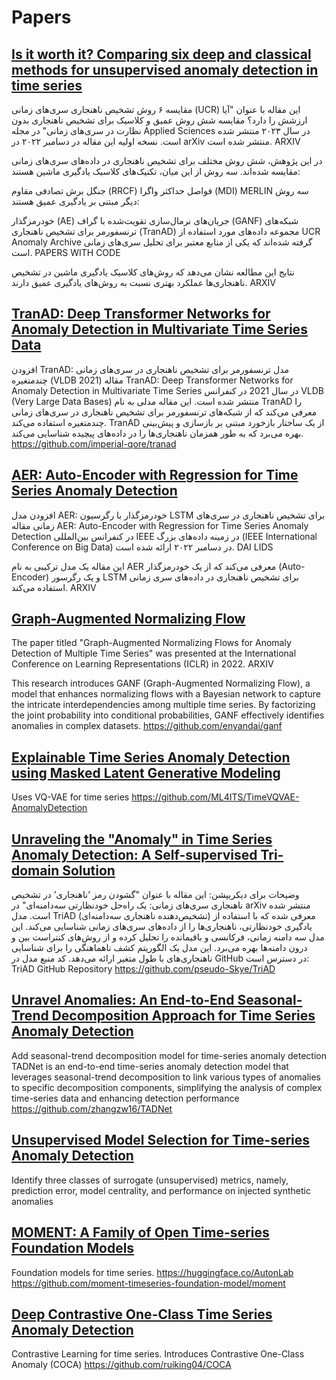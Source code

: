 # Papers 

## [Is it worth it? Comparing six deep and classical methods for unsupervised anomaly detection in time series](https://arxiv.org/abs/2212.11080)
مقایسه ۶ روش تشخیص ناهنجاری سری‌های زمانی (UCR)
این مقاله با عنوان "آیا ارزشش را دارد؟ مقایسه شش روش عمیق و کلاسیک برای تشخیص ناهنجاری بدون نظارت در سری‌های زمانی" در مجله Applied Sciences در سال ۲۰۲۳ منتشر شده است. نسخه اولیه این مقاله در دسامبر ۲۰۲۲ در arXiv منتشر شده است. 
ARXIV

در این پژوهش، شش روش مختلف برای تشخیص ناهنجاری در داده‌های سری‌های زمانی مقایسه شده‌اند. سه روش از این میان، تکنیک‌های کلاسیک یادگیری ماشین هستند:

جنگل برش تصادفی مقاوم (RRCF)
فواصل حداکثر واگرا (MDI)
MERLIN
سه روش دیگر مبتنی بر یادگیری عمیق هستند:

خودرمزگذار (AE)
جریان‌های نرمال‌سازی تقویت‌شده با گراف (GANF)
شبکه‌های ترنسفورمر برای تشخیص ناهنجاری (TranAD)
مجموعه داده‌های مورد استفاده از UCR Anomaly Archive گرفته شده‌اند که یکی از منابع معتبر برای تحلیل سری‌های زمانی است. 
PAPERS WITH CODE

نتایج این مطالعه نشان می‌دهد که روش‌های کلاسیک یادگیری ماشین در تشخیص ناهنجاری‌ها عملکرد بهتری نسبت به روش‌های یادگیری عمیق دارند. 
ARXIV

## [TranAD: Deep Transformer Networks for Anomaly Detection in Multivariate Time Series Data](https://arxiv.org/abs/2201.07284)
افزودن TranAD: مدل ترنسفورمر برای تشخیص ناهنجاری در سری‌های زمانی چندمتغیره (VLDB 2021)
مقاله TranAD: Deep Transformer Networks for Anomaly Detection in Multivariate Time Series در سال 2021 در کنفرانس VLDB (Very Large Data Bases) منتشر شده است.
این مقاله مدلی به نام TranAD را معرفی می‌کند که از شبکه‌های ترنسفورمر برای تشخیص ناهنجاری در سری‌های زمانی چندمتغیره استفاده می‌کند.
TranAD از یک ساختار بازخورد مبتنی بر بازسازی و پیش‌بینی بهره می‌برد که به طور همزمان ناهنجاری‌ها را در داده‌های پیچیده شناسایی می‌کند.
https://github.com/imperial-qore/tranad

## [AER: Auto-Encoder with Regression for Time Series Anomaly Detection](https://arxiv.org/abs/2212.13558)

افزودن مدل AER: خودرمزگذار با رگرسیون LSTM برای تشخیص ناهنجاری در سری‌های زمانی
مقاله AER: Auto-Encoder with Regression for Time Series Anomaly Detection در کنفرانس بین‌المللی IEEE در زمینه داده‌های بزرگ (IEEE International Conference on Big Data) در دسامبر ۲۰۲۲ ارائه شده است. 
DAI LIDS

این مقاله یک مدل ترکیبی به نام AER معرفی می‌کند که از یک خودرمزگذار (Auto-Encoder) و یک رگرسور LSTM برای تشخیص ناهنجاری در داده‌های سری زمانی استفاده می‌کند. 
ARXIV

## [Graph-Augmented Normalizing Flow](https://arxiv.org/abs/2202.07857)

The paper titled "Graph-Augmented Normalizing Flows for Anomaly Detection of Multiple Time Series" was presented at the International Conference on Learning Representations (ICLR) in 2022. 
ARXIV

This research introduces GANF (Graph-Augmented Normalizing Flow), a model that enhances normalizing flows with a Bayesian network to capture the intricate interdependencies among multiple time series. By factorizing the joint probability into conditional probabilities, GANF effectively identifies anomalies in complex datasets.
https://github.com/enyandai/ganf

## [Explainable Time Series Anomaly Detection using Masked Latent Generative Modeling](https://arxiv.org/abs/2311.12550)
Uses VQ-VAE for time series
https://github.com/ML4ITS/TimeVQVAE-AnomalyDetection

## [Unraveling the "Anomaly" in Time Series Anomaly Detection: A Self-supervised Tri-domain Solution](https://arxiv.org/abs/2311.11235)
وضیحات برای دیکریپشن:
این مقاله با عنوان "گشودن رمز ‘ناهنجاری’ در تشخیص ناهنجاری سری‌های زمانی: یک راه‌حل خودنظارتی سه‌دامنه‌ای" در arXiv منتشر شده است.
مدل TriAD (تشخیص‌دهنده ناهنجاری سه‌دامنه‌ای) معرفی شده که با استفاده از یادگیری خودنظارتی، ناهنجاری‌ها را از داده‌های سری‌های زمانی شناسایی می‌کند. این مدل سه دامنه زمانی، فرکانسی و باقیمانده را تحلیل کرده و از روش‌های کنتراست بین و درون دامنه‌ها بهره می‌برد.
این مدل یک الگوریتم کشف ناهماهنگی را برای شناسایی ناهنجاری‌های با طول متغیر ارائه می‌دهد.
کد منبع مدل در GitHub در دسترس است:
TriAD GitHub Repository
https://github.com/pseudo-Skye/TriAD

## [Unravel Anomalies: An End-to-End Seasonal-Trend Decomposition Approach for Time Series Anomaly Detection](https://arxiv.org/abs/2310.00268)
Add seasonal-trend decomposition model for time-series anomaly detection TADNet is an end-to-end time-series anomaly detection model that leverages seasonal-trend decomposition to link various types of anomalies to specific decomposition components, simplifying the analysis of complex time-series data and enhancing detection performance
https://github.com/zhangzw16/TADNet

## [Unsupervised Model Selection for Time-series Anomaly Detection](https://arxiv.org/abs/2210.01078)
Identify three classes of surrogate (unsupervised) metrics, namely, prediction error, model centrality, and performance on injected synthetic anomalies

## [MOMENT: A Family of Open Time-series Foundation Models](https://arxiv.org/abs/2402.03885)
Foundation models for time series. 
https://huggingface.co/AutonLab
https://github.com/moment-timeseries-foundation-model/moment

## [Deep Contrastive One-Class Time Series Anomaly Detection](https://arxiv.org/abs/2207.01472)
Contrastive Learning for time series. Introduces Contrastive One-Class Anomaly (COCA)
https://github.com/ruiking04/COCA
